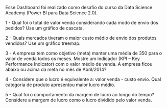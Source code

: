 Esse Dashboard foi realizado como desafio do curso da Data Science Academy (Power BI para Data Science 2.0).

1 - Qual foi o total de valor venda considerando cada modo de envio dos pedidos? Use um gráfico de cascata.

2 - Quais mercados tiveram o maior custo médio de envio dos produtos vendidos? Use um gráfico treemap.

3 - A empresa tem como objetivo (meta) manter uma média de 350 para o valor de venda todos os meses. Mostre um indicador (KPI – Key Performance Indicator) com o valor médio de venda. A empresa ficou abaixo ou acima da meta no mês de Abril/2014?

4 - Considere que o lucro é equivalente a: valor venda - custo envio. Qual categoria de produto apresentou maior lucro médio.

5 - Qual foi o comportamento da margem de lucro ao longo do tempo? Considere a margem de lucro como o lucro dividido pelo valor venda.